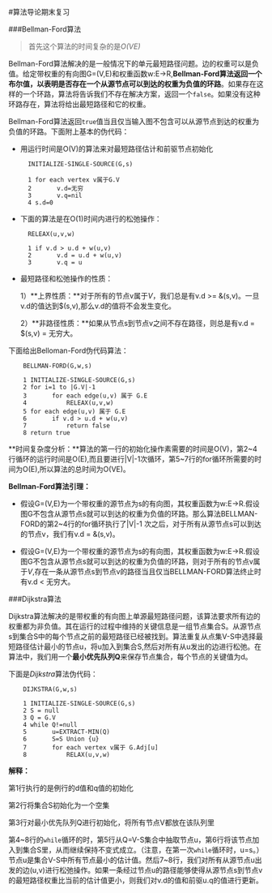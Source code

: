 #算法导论期末复习

###Bellman-Ford算法

>首先这个算法的时间复杂的是*O(VE)*

Bellman-Ford算法解决的是一般情况下的单元最短路径问题。边的权重可以是负值。给定带权重的有向图G=(V,E)和权重函数w:E->R,**Bellman-Ford算法返回一个布尔值，以表明是否存在一个从源节点可以到达的权重为负值的环路**。如果存在这样的一个环路，算法将告诉我们不存在解决方案，返回一个`false`。如果没有这种环路存在，算法将给出最短路径和它的权重。

Bellman-Ford算法返回`true`值当且仅当输入图不包含可以从源节点到达的权重为负值的环路。下面附上基本的伪代码：

- 用运行时间是O(V)的算法来对最短路径估计和前驱节点初始化

	
		INITIALIZE-SINGLE-SOURCE(G,s)
		
		1 for each vertex v属于G.V
		2 		v.d=无穷
		3		v.q=nil
		4 s.d=0
		
- 下面的算法是在O(1)时间内进行的松弛操作：


		RELEAX(u,v,w)
		
		1 if v.d > u.d + w(u,v)
		2		v.d = u.d + w(u,v)
		3 		v.q = u
		
		
- 最短路径和松弛操作的性质：


	1）**上界性质：**对于所有的节点v属于*V*，我们总是有v.d >= &(s,v)。一旦v.d的值达到$(s,v),那么v.d的值将不会发生变化。
	
	2）**非路径性质：**如果从节点s到节点v之间不存在路径，则总是有v.d = $(s,v) = 无穷大。
	
	
下面给出Belloman-Ford伪代码算法：

		BELLMAN-FORD(G,w,s)
		
		1 INITIALIZE-SINGLE-SOURCE(G,s)
		2 for i=1 to |G.V|-1
		3		for each edge(u,v) 属于 G.E
		4 			RELEAX(u,v,w)
		5 for each edge(u,v) 属于 G.E
		6 		if v.d > u.d + w(u,v)
		7			return false
		8 return true
		
**时间复杂度分析：**算法的第一行的初始化操作素需要的时间是O(V)，第2~4行循环的运行时间是O(E),而且要进行|V|-1次循环，第5~7行的for循环所需要的时间为O(E),所以算法的总时间为O(VE)。

**Bellman-Ford算法引理：**

- 假设G=(V,E)为一个带权重的源节点为s的有向图，其权重函数为w:E->R.假设图G不包含从源节点s就可以到达的权重为负值的环路。那么算法BELLMAN-FORD的第2~4行的for循环执行了|V|-1
次之后，对于所有从源节点s可以到达的节点v，我们有v.d = &(s,v)。


- 假设G=(V,E)为一个带权重的源节点为s的有向图，其权重函数为w:E->R.假设图G不包含从源节点s就可以到达的权重为负值的环路，则对于所有的节点v属于*V*,存在一条从源节点s到节点v的路径当且仅当BELLMAN-FORD算法终止时有v.d < 无穷大。



###Dijkstra算法

Dijkstra算法解决的是带权重的有向图上单源最短路径问题，该算法要求所有边的权重都为非负值。其在运行的过程中维持的关键信息是一组节点集合S。从源节点s到集合S中的每个节点之前的最短路径已经被找到。算法重复从点集V-S中选择最短路径估计最小的节点u，将u加入到集合S,然后对所有从u发出的边进行松弛。在算法中，我们用一个**最小优先队列Q**来保存节点集合，每个节点的关键值为d。

下面是*Dijkstra*算法伪代码：


		DIJKSTRA(G,w,s)
		
		1 INITIALIZE-SINGLE-SOURCE(G,s)
		2 S = null
		3 Q = G.V
		4 while Q!=null
		5		u=EXTRACT-MIN(Q)
		6		S=S Union {u}
		7		for each vertex v属于 G.Adj[u]
		8			RELAX(u,v,w)


**解释：**

第1行执行的是例行的d值和q值的初始化

第2行将集合S初始化为一个空集

第3行对最小优先队列Q进行初始化，将所有节点V都放在该队列里

第4~8行的`while`循环的时，第5行从Q=V-S集合中抽取节点u，第6行将该节点加入到集合S里，从而继续保持不变式成立。（注意，在第一次`while`循环时，u=s。）节点u是集合V-S中所有节点最小的估计值。然后7~8行，我们对所有从源节点u出发的边(u,v)进行松弛操作。如果一条经过节点u的路径能够使得从源节点s到节点v的最短路径权重比当前的估计值更小，则我们对v.d的值和前驱u.q的值进行更新。

		
